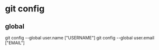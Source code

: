 
# git config

## global

git config --global user.name ["USERNAME"]
git config --global user.email ["EMAIL"]

